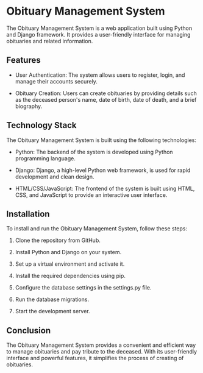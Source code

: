 # Obituary Management System

The Obituary Management System is a web application built using Python and Django framework. It provides a user-friendly interface for managing obituaries and related information.

## Features

- User Authentication: The system allows users to register, login, and manage their accounts securely.

- Obituary Creation: Users can create obituaries by providing details such as the deceased person's name, date of birth, date of death, and a brief biography.

## Technology Stack

The Obituary Management System is built using the following technologies:

- Python: The backend of the system is developed using Python programming language.

- Django: Django, a high-level Python web framework, is used for rapid development and clean design.

- HTML/CSS/JavaScript: The frontend of the system is built using HTML, CSS, and JavaScript to provide an interactive user interface.


## Installation

To install and run the Obituary Management System, follow these steps:

1. Clone the repository from GitHub.

2. Install Python and Django on your system.

3. Set up a virtual environment and activate it.

4. Install the required dependencies using pip.

5. Configure the database settings in the settings.py file.

6. Run the database migrations.

7. Start the development server.

## Conclusion

The Obituary Management System provides a convenient and efficient way to manage obituaries and pay tribute to the deceased. With its user-friendly interface and powerful features, it simplifies the process of creating of obituaries.